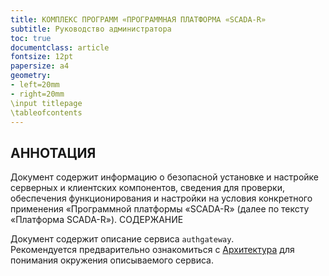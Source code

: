 ```yaml
---
title: КОМПЛЕКС ПРОГРАММ «ПРОГРАММНАЯ ПЛАТФОРМА «SCADA-R»
subtitle: Руководство администратора
toc: true
documentclass: article
fontsize: 12pt
papersize: a4
geometry:
- left=20mm
- right=20mm
\input titlepage
\tableofcontents
---
```


## АННОТАЦИЯ

Документ содержит информацию о безопасной установке и настройке серверных и клиентских компонентов, сведения для проверки, обеспечения функционирования и настройки на условия конкретного применения «Программной платформы «SCADA-R» (далее по тексту «Платформа SCADA-R»).
СОДЕРЖАНИЕ

Документ содержит описание сервиса `authgateway`.  
Рекомендуется предварительно ознакомиться с [Архитектура](architecture.md) для понимания окружения описываемого сервиса.
